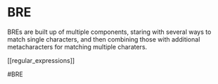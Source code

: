 # BRE

BREs are built up of multiple components, staring with several ways to match single characters, and then combining those with additional metacharacters for matching multiple charaters.

[[regular_expressions]]

#BRE

